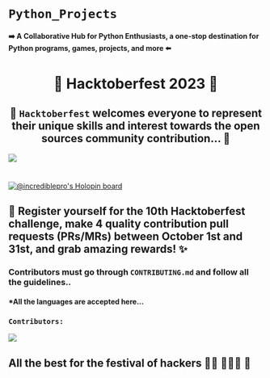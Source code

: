 # `Python_Projects`
#### ➡️ A Collaborative Hub for Python Enthusiasts, a one-stop destination for Python programs, games, projects, and more ⬅️
<h1 align=center> 🎃 Hacktoberfest 2023 🎃 </h1>

## <center> 🎊 `Hacktoberfest` welcomes everyone to represent their unique skills and interest towards the open sources community contribution... 🎊 </center>

<img align="center" src="https://hacktoberfest.com/_next/static/media/opengraph.e5fafe07.png"/>

#

[![@incrediblepro's Holopin board](https://holopin.me/incrediblepro)](https://holopin.io/@incrediblepro)
 
## 📢 Register yourself for the 10th Hacktoberfest challenge, make 4 quality contribution pull requests (PRs/MRs) between October 1st and 31st, and grab amazing rewards! ✨

### Contributors must go through `CONTRIBUTING.md` and follow all the guidelines..
#### *All the languages are accepted here...

### `Contributors:` 

<a href="https://github.com/MrB141107/Python_Projects/graphs/contributors">
  <img src="https://contrib.rocks/image?repo=MrB141107/Python_Projects" />
</a>

## All the best for the festival of hackers 👍🏻 👨🏻‍💻 🎃
